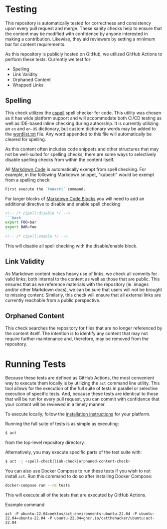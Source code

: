 # Testing

This repository is automatically tested for correctness and consistency upon every pull request and merge. These sanity checks help to ensure that the content may be modified with confidence by anyone interested in making a contribution. Likewise, they aid reviewers by setting a minimum bar for content requirements.

As this repository is publicly hosted on GitHub, we utilized GitHub Actions to perform these tests. Currently we test for:
- Spelling
- Link Validity
- Orphaned Content
- Wrapped Links

## Spelling

This check utilizes the [cspell](https://github.com/streetsidesoftware/cspell) spell checker for code. This utility was chosen as it has wide platform support and will accommodate both CI/CD testing as well as IDE-based inline checking during authorship. It is currently utilizing an `en` and `en-US` dictionary, but custom dictionary words may be added to the [wordlist.txt](./wordlist.txt) file. Any word appended to this file will automatically be cleared for spelling.

As this content often includes code snippets and other structures that may not be well-suited for spelling checks, there are some ways to selectively disable spelling checks from within the content itself.

All [Markdown Code](https://www.markdownguide.org/basic-syntax/#code) is automatically exempt from spell checking. For example, in the following Markdown snippet, "kubectl" would be exempt from a spelling check:

````markdown
First execute the `kubectl` command.
````

For larger blocks of [Markdown Code Blocks](https://www.markdownguide.org/basic-syntax/#code-blocks) you will need to add an additional directive to disable and enable spell checking:

````markdown
<!-- /* cSpell:disable */ -->
```bash
export FOO=bar
export BAR=foo 
```
<!-- /* cSpell:enable */ -->
````

This will disable all spell checking with the disable/enable block.

## Link Validity

As Markdown content makes heavy use of links, we check all commits for valid links; both internal to the content as well as those that are public. This ensures that as we reference materials with the repository (ie. images and/or other Markdown docs), we can be sure that users will not be brought to missing content. Similarly, this check will ensure that all external links are currently reachable from a public perspective. 

## Orphaned Content

This check searches the repository for files that are no longer referenced by the content itself. The intention is to identify any content that may not require further maintenance and, therefore, may be removed from the repository.

# Running Tests

Because these tests are defined as GitHub Actions, the most convenient way to execute them locally is by utilizing the `act` command line utility. This tool allows for the execution of the full suite of tests in parallel or selective execution of specific tests. And, because these tests are identical to those that will be run for every pull request, you can commit with confidence that your content will be reviewed in a timely manner.

To execute locally, follow the [installation instructions](https://github.com/nektos/act#installation) for your platform.

Running the full suite of tests is as simple as executing:

```bash
$ act
```

from the top-level repository directory.

Alternatively, you may execute specific parts of the test suite with:

```bash
$ act -j <spell-check|link-check|orphaned-content-check>
```

You can also use Docker Compose to run these tests if you wish to not install `act`.
Run this command to do so after installing Docker Compose:

```sh
docker-compose run --rm tests
```

This will execute all of the tests that are executed by GitHub Actions.


Example command

```
act -P ubuntu-22.04=nektos/act-environments-ubuntu:22.04 -P ubuntu-22.04=ubuntu-22.04 -P ubuntu-22.04=ghcr.io/catthehacker/ubuntu:act-22.04
```
